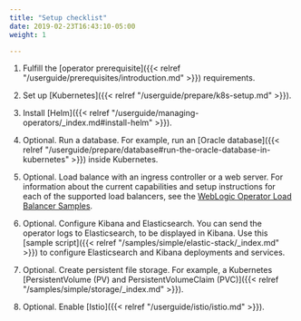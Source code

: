 ```yaml
---
title: "Setup checklist"
date: 2019-02-23T16:43:10-05:00
weight: 1

---
```




1. Fulfill the [operator prerequisite]({{< relref "/userguide/prerequisites/introduction.md" >}}) requirements.

1. Set up [Kubernetes]({{< relref "/userguide/prepare/k8s-setup.md" >}}).

1. Install [Helm]({{< relref "/userguide/managing-operators/_index.md#install-helm" >}}).

1. Optional. Run a database. For example, run an [Oracle database]({{< relref "/userguide/prepare/database#run-the-oracle-database-in-kubernetes" >}}) inside Kubernetes.

1. Optional. Load balance with an ingress controller or a web server. For information about the current capabilities and setup instructions for each of the supported load balancers, see the [WebLogic Operator Load Balancer Samples](https://github.com/oracle/weblogic-kubernetes-operator/blob/main/kubernetes/samples/charts/README.md).

1. Optional. Configure Kibana and Elasticsearch. You can send the operator logs to Elasticsearch, to be displayed in Kibana. Use
this [sample script]({{< relref "/samples/simple/elastic-stack/_index.md" >}}) to configure Elasticsearch and Kibana deployments and services.

1. Optional. Create persistent file storage. For example, a Kubernetes [PersistentVolume (PV) and PersistentVolumeClaim (PVC)]({{< relref "/samples/simple/storage/_index.md" >}}).

1. Optional. Enable [Istio]({{< relref "/userguide/istio/istio.md" >}}).
